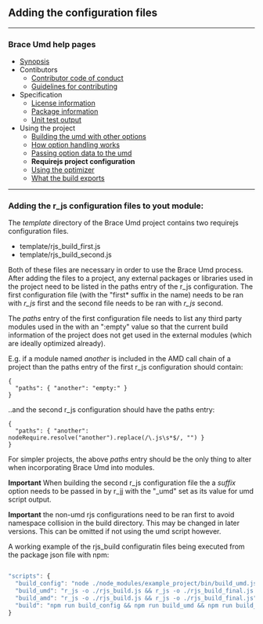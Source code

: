## Adding the configuration files

---
### Brace Umd help pages
* [Synopsis](https://github.com/restarian/brace_umd/blob/master/docs/synopsis.md)
* Contibutors
  * [Contributor code of conduct](https://github.com/restarian/brace_umd/blob/master/docs/contibutors/contributor_code_of_conduct.md)
  * [Guidelines for contributing](https://github.com/restarian/brace_umd/blob/master/docs/contibutors/guidelines_for_contributing.md)
* Specification
  * [License information](https://github.com/restarian/brace_umd/blob/master/docs/specification/license_information.md)
  * [Package information](https://github.com/restarian/brace_umd/blob/master/docs/specification/package_information.md)
  * [Unit test output](https://github.com/restarian/brace_umd/blob/master/docs/specification/unit_test_output.md)
* Using the project
  * [Building the umd with other options](https://github.com/restarian/brace_umd/blob/master/docs/using_the_project/building_the_umd_with_other_options.md)
  * [How option handling works](https://github.com/restarian/brace_umd/blob/master/docs/using_the_project/how_option_handling_works.md)
  * [Passing option data to the umd](https://github.com/restarian/brace_umd/blob/master/docs/using_the_project/passing_option_data_to_the_umd.md)
  * **Requirejs project configuration**
  * [Using the optimizer](https://github.com/restarian/brace_umd/blob/master/docs/using_the_project/using_the_optimizer.md)
  * [What the build exports](https://github.com/restarian/brace_umd/blob/master/docs/using_the_project/what_the_build_exports.md)

---

### Adding the r_js configuration files to yout module:
The *template* directory of the Brace Umd project contains two requirejs configuration files.
* template/rjs_build_first.js
* template/rjs_build_second.js

Both of these files are necessary in order to use the Brace Umd process. After adding the files to a project, any external packages or libraries used in the project need to be listed in the paths entry of the r_js configuration. The first configuration file (with the "first* suffix in the name) needs to be ran with *r_js* first and the second file needs to be ran with *r_js* second.

The *paths* entry of the first configuration file needs to list any third party modules used in the with an ":empty" value so that the current build information of the project does not get used in the external modules (which are ideally optimized already).

E.g. if a module named *another* is included in the AMD call chain of a project than the paths entry of the first r_js configuration should contain:

```
{
  "paths": { "another": "empty:" }
}
```

..and the second r_js configuration should have the paths entry:

```
{
  "paths": { "another": nodeRequire.resolve("another").replace(/\.js\s*$/, "") }
}
```

For simpler projects, the above *paths* entry should be the only thing to alter when incorporating Brace Umd into modules.

**Important** When building the second r_js configuration file the a *suffix* option needs to be passed in by r_jj with the "_umd" set as its value for umd script output.

**Important**  the non-umd rjs configurations need to be ran first to avoid namespace collision in the build directory. This may be changed in later versions. This can be omitted if not using the umd script however.

A working example of the rjs_build configuratin files being executed from the package json file with npm:

```javascript

"scripts": {
  "build_config": "node ./node_modules/example_project/bin/build_umd.js --config-file uglify_option.json",
  "build_umd": "r_js -o ./rjs_build.js && r_js -o ./rjs_build_final.js suffix=\"_umd\"",
  "build_amd": "r_js -o ./rjs_build.js && r_js -o ./rjs_build_final.js",
  "build": "npm run build_config && npm run build_umd && npm run build_amd"
}
```
